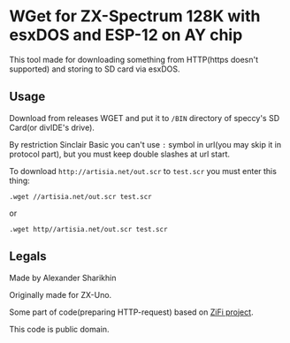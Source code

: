 # WGet for ZX-Spectrum 128K with esxDOS and ESP-12 on AY chip

This tool made for downloading something from HTTP(https doesn't supported) and storing to SD card via esxDOS.

## Usage

Download from releases WGET and put it to `/BIN` directory of speccy's SD Card(or divIDE's drive). 

By restriction Sinclair Basic you can't use `:` symbol in url(you may skip it in protocol part), but you must keep double slashes at url start.

To download `http://artisia.net/out.scr` to `test.scr` you must enter this thing: 

```
.wget //artisia.net/out.scr test.scr
```

or 

```
.wget http//artisia.net/out.scr test.scr
```

## Legals

Made by Alexander Sharikhin

Originally made for ZX-Uno. 

Some part of code(preparing HTTP-request) based on [ZiFi project](https://github.com/HackerVBI/ZiFi/).

This code is public domain.